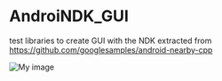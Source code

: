 # AndroiNDK_GUI
test libraries to create GUI with the NDK
extracted from https://github.com/googlesamples/android-nearby-cpp

![My image](FredChamp.github.com/AndroiNDK_GUI/media/simpleTest.png)
